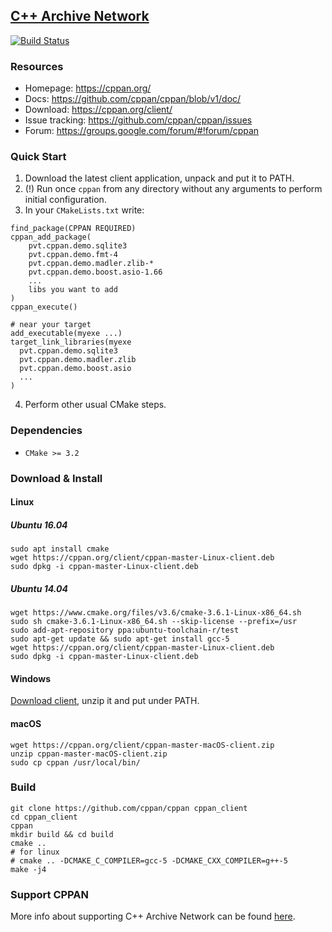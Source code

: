 ## [C++ Archive Network](https://cppan.org/)

[![Build Status](https://travis-ci.org/linquize/cppan.svg?branch=v1)](https://travis-ci.org/cppan/cppan)

### Resources

- Homepage: https://cppan.org/
- Docs: https://github.com/cppan/cppan/blob/v1/doc/
- Download: https://cppan.org/client/
- Issue tracking: https://github.com/cppan/cppan/issues
- Forum: https://groups.google.com/forum/#!forum/cppan


### Quick Start

1. Download the latest client application, unpack and put it to PATH.
1. (!) Run once `cppan` from any directory without any arguments to perform initial configuration.
1. In your `CMakeLists.txt` write:
```
find_package(CPPAN REQUIRED)
cppan_add_package(
    pvt.cppan.demo.sqlite3
    pvt.cppan.demo.fmt-4
    pvt.cppan.demo.madler.zlib-*
    pvt.cppan.demo.boost.asio-1.66
    ...
    libs you want to add
)
cppan_execute()

# near your target
add_executable(myexe ...)
target_link_libraries(myexe
  pvt.cppan.demo.sqlite3
  pvt.cppan.demo.madler.zlib
  pvt.cppan.demo.boost.asio
  ...
)
```
4. Perform other usual CMake steps.


### Dependencies

- `CMake >= 3.2`

### Download & Install

#### Linux

##### Ubuntu 16.04

```
sudo apt install cmake
wget https://cppan.org/client/cppan-master-Linux-client.deb 
sudo dpkg -i cppan-master-Linux-client.deb
```

##### Ubuntu 14.04

```
wget https://www.cmake.org/files/v3.6/cmake-3.6.1-Linux-x86_64.sh
sudo sh cmake-3.6.1-Linux-x86_64.sh --skip-license --prefix=/usr
sudo add-apt-repository ppa:ubuntu-toolchain-r/test 
sudo apt-get update && sudo apt-get install gcc-5
wget https://cppan.org/client/cppan-master-Linux-client.deb 
sudo dpkg -i cppan-master-Linux-client.deb
```

#### Windows

[Download client](https://cppan.org/client/cppan-master-Windows-client.zip), unzip it and put under PATH.

#### macOS

```
wget https://cppan.org/client/cppan-master-macOS-client.zip 
unzip cppan-master-macOS-client.zip 
sudo cp cppan /usr/local/bin/
```

### Build

```
git clone https://github.com/cppan/cppan cppan_client
cd cppan_client
cppan
mkdir build && cd build
cmake ..
# for linux
# cmake .. -DCMAKE_C_COMPILER=gcc-5 -DCMAKE_CXX_COMPILER=g++-5
make -j4
```

### Support CPPAN

More info about supporting C++ Archive Network can be found [here](https://github.com/cppan/cppan/blob/master/doc/support.md).
